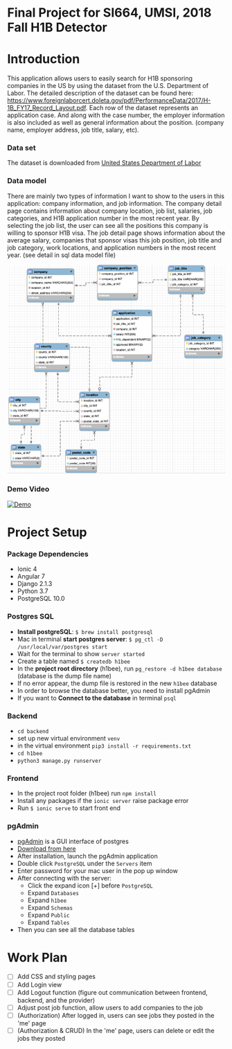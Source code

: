 # Final Project for SI664, UMSI, 2018 Fall H1B Detector

# Introduction

This application allows users to easily search for H1B sponsoring companies in the US by using the dataset from the U.S. Department of Labor. The detailed description of the dataset can be found here: https://www.foreignlaborcert.doleta.gov/pdf/PerformanceData/2017/H-1B_FY17_Record_Layout.pdf. Each row of the dataset represents an application case. And along with the case number, the employer information is also included as well as general information about the position. (company name, employer address, job title, salary, etc).

### Data set

The dataset is downloaded from [United States Department of Labor](https://www.foreignlaborcert.doleta.gov/performancedata.cfm)

### Data model

There are mainly two types of information I want to show to the users in this application:
company information, and job information. The company detail page contains information about
company location, job list, salaries, job categories, and H1B application number in the most
recent year. By selecting the job list, the user can see all the positions this company is willing to
sponsor H1B visa.
The job detail page shows information about the average salary, companies that sponsor visas
this job position, job title and job category, work locations, and application numbers in the most
recent year. (see detail in sql data model file)

![model image](https://github.com/Adonais0/H1B-Detector/blob/master/model.png)

### Demo Video

[![Demo](https://img.youtube.com/vi/sLn883H-7OY/0.jpg)](https://www.youtube.com/watch?v=sLn883H-7OY)


# Project Setup

### Package Dependencies

- Ionic 4
- Angular 7
- Django 2.1.3
- Python 3.7
- PostgreSQL 10.0

### Postgres SQL
- **Install postgreSQL**: `$ brew install postgresql`
- Mac in terminal **start postgres server**: `$ pg_ctl -D /usr/local/var/postgres start`
- Wait for the terminal to show `server started`
- Create a table named `$ createdb h1bee`
- In the **project root directory** (h1bee), run `pg_restore -d h1bee database` (database is the dump file name)
- If no error appear, the dump file is restored in the new `h1bee` database
- In order to browse the database better, you need to install pgAdmin
- If you want to **Connect to the database** in terminal `psql`

### Backend
-  `cd backend`
-  set up new virtual environment `venv`
-  in the virtual environment `pip3 install -r requirements.txt`
-  `cd h1bee`
-  `python3 manage.py runserver`

### Frontend
- In the project root folder (h1bee) run `npm install`
- Install any packages if the `ionic server` raise package error
- Run `$ ionic serve` to start front end

### pgAdmin
- [pgAdmin](https://www.pgadmin.org/) is a GUI interface of postgres
- [Download from here](https://www.pgadmin.org/download/)
- After installation, launch the pgAdmin application
- Double click `PostgreSQL` under the `Servers` item
- Enter password for your mac user in the pop up window
- After connecting with the server:
  - Click the expand icon [+] before `PostgreSQL`
  - Expand `Databases`
  - Expand `h1bee`
  - Expand `Schemas`
  - Expand `Public`
  - Expand `Tables`
- Then you can see all the database tables


# Work Plan
- [ ] Add CSS and styling pages
- [ ] Add Login view
- [ ] Add Logout function (figure out communication between frontend, backend, and the provider)
- [ ] Adjust post job function, allow users to add companies to the job
- [ ] (Authorization) After logged in, users can see jobs they posted in the 'me' page
- [ ] (Authorization & CRUD) In the 'me' page, users can delete or edit the jobs they posted
